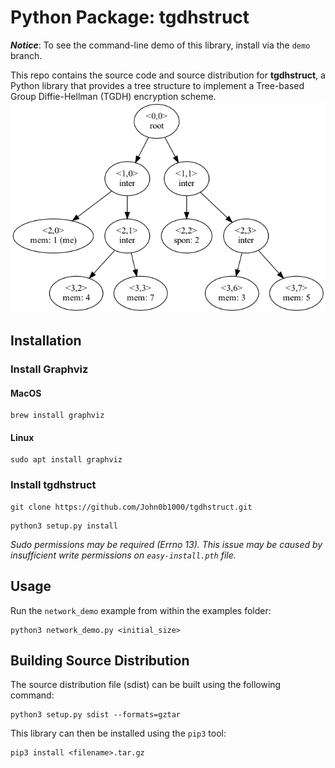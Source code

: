 # Python Package: tgdhstruct
***Notice***: To see the command-line demo of this library, install via the `demo` branch.

This repo contains the source code and source distribution for **tgdhstruct**, a Python library that provides a tree structure to implement a Tree-based Group Diffie-Hellman (TGDH) encryption scheme.
![Tree Image](docs/assets/tree_export.png)
## Installation
### Install Graphviz
#### MacOS
```
brew install graphviz
```
#### Linux
```
sudo apt install graphviz
```
### Install tgdhstruct
```
git clone https://github.com/John0b1000/tgdhstruct.git
```
```
python3 setup.py install
```
*Sudo permissions may be required (Errno 13). This issue may be caused by insufficient write permissions on `easy-install.pth` file.*
## Usage
Run the `network_demo` example from within the examples folder:
```
python3 network_demo.py <initial_size>
```
## Building Source Distribution
The source distribution file (sdist) can be built using the following command:
```
python3 setup.py sdist --formats=gztar
```
This library can then be installed using the `pip3` tool:
```
pip3 install <filename>.tar.gz
```

